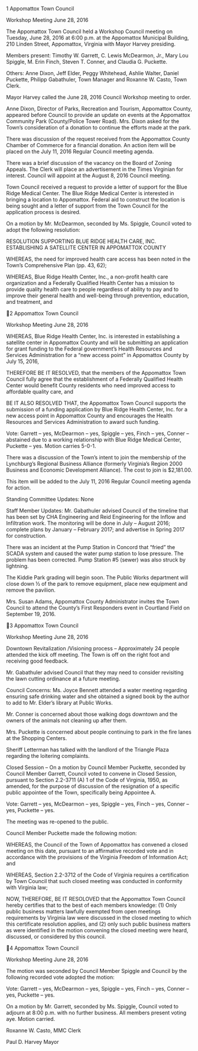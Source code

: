 1  Appomattox Town Council

Workshop Meeting
June 28, 2016

The Appomattox Town Council held a Workshop Council meeting on Tuesday, June 28, 2016 at
6:00 p.m. at the Appomattox Municipal Building, 210 Linden Street, Appomattox, Virginia with
Mayor Harvey presiding.

Members present:  Timothy W. Garrett, C. Lewis McDearmon, Jr., Mary Lou Spiggle, M. Erin
Finch, Steven T. Conner, and Claudia G. Puckette.

Others:  Anne Dixon, Jeff Elder, Peggy Whitehead, Ashlie Walter, Daniel Puckette, Philipp
Gabathuler, Town Manager and Roxanne W. Casto, Town Clerk.

Mayor Harvey called the June 28, 2016 Council Workshop meeting to order.

Anne Dixon, Director of Parks, Recreation and Tourism, Appomattox County, appeared before
Council to provide an update on events at the Appomattox Community Park (County/Police
Tower Road).  Mrs. Dixon asked for the Town’s consideration of a donation to continue the
efforts made at the park.

There was discussion of the request received from the Appomattox County Chamber of
Commerce for a financial donation.  An action item will be placed on the July 11, 2016 Regular
Council meeting agenda.

There was a brief discussion of the vacancy on the Board of Zoning Appeals.  The Clerk will
place an advertisement in the Times Virginian for interest.  Council will appoint at the August 8,
2016 Council meeting.

Town Council received a request to provide a letter of support for the Blue Ridge Medical
Center.  The Blue Ridge Medical Center is interested in bringing a location to Appomattox.
Federal aid to construct the location is being sought and a letter of support from the Town
Council for the application process is desired.

On a motion by Mr. McDearmon, seconded by Ms. Spiggle, Council voted to adopt the
following resolution:

RESOLUTION SUPPORTING BLUE RIDGE HEALTH CARE, INC. ESTABLISHING A
SATELLITE CENTER IN APPOMATTOX COUNTY

WHEREAS, the need for improved health care access has been noted in the Town’s
Comprehensive Plan (pp. 43, 62);

WHEREAS, Blue Ridge Health Center, Inc., a non-profit health care organization and a
Federally Qualified Health Center has a mission to provide quality health care to people
regardless of ability to pay and to improve their general health and well-being through
prevention, education, and treatment, and

2  Appomattox Town Council

Workshop Meeting
June 28, 2016

WHEREAS, Blue Ridge Health Center, Inc. is interested in establishing a satellite center in
Appomattox County and will be submitting an application for grant funding to the Federal
government’s Health Resources and Services Administration for a “new access point” in
Appomattox County by July 15, 2016,

THEREFORE BE IT RESOLVED, that the members of the Appomattox Town Council fully
agree that the establishment of a Federally Qualified Health Center would benefit County
residents who need improved access to affordable quality care, and

BE IT ALSO RESOLVED THAT, the Appomattox Town Council supports the submission of a
funding application by Blue Ridge Health Center, Inc. for a new access point in Appomattox
County and encourages the Health Resources and Services Administration to award such
funding.

Vote:  Garrett – yes, McDearmon – yes, Spiggle – yes, Finch – yes, Conner – abstained due to a
working relationship with Blue Ridge Medical Center, Puckette – yes.  Motion carries 5-0-1.

There was a discussion of the Town’s intent to join the membership of the Lynchburg’s Regional
Business Alliance (formerly Virginia’s Region 2000 Business and Economic Development
Alliance).  The cost to join is $2,181.00.

This item will be added to the July 11, 2016 Regular Council meeting agenda for action.

Standing Committee Updates:
None

Staff Member Updates:
Mr. Gabathuler advised Council of the timeline that has been set by CHA Engineering and Reid
Engineering for the Inflow and Infiltration work.  The monitoring will be done in July – August
2016; complete plans by January – February 2017; and advertise in Spring 2017 for construction.

There was an incident at the Pump Station in Concord that “fried” the SCADA system and
caused the water pump station to lose pressure.  The problem has been corrected.  Pump Station
#5 (sewer) was also struck by lightning.

The Kiddie Park grading will begin soon.  The Public Works department will close down ½ of
the park to remove equipment, place new equipment and remove the pavilion.

Mrs. Susan Adams, Appomattox County Administrator invites the Town Council to attend the
County’s First Responders event in Courtland Field on September 19, 2016.

3  Appomattox Town Council

Workshop Meeting
June 28, 2016

Downtown Revitalization /Visioning process – Approximately 24 people attended the kick off
meeting.  The Town is off on the right foot and receiving good feedback.

Mr. Gabathuler advised Council that they may need to consider revisiting the lawn cutting
ordinance at a future meeting.

Council Concerns:
Ms. Joyce Bennett attended a water meeting regarding ensuring safe drinking water and she
obtained a signed book by the author to add to Mr. Elder’s library at Public Works.

Mr. Conner is concerned about those walking dogs downtown and the owners of the animals not
cleaning up after them.

Mrs. Puckette is concerned about people continuing to park in the fire lanes at the Shopping
Centers.

Sheriff Letterman has talked with the landlord of the Triangle Plaza regarding the loitering
complaints.

Closed Session –
On a motion by Council Member Puckette, seconded by Council Member Garrett, Council voted
to convene in Closed Session, pursuant to Section 2.2-3711 (A) 1 of the Code of Virginia, 1950,
as amended, for the purpose of discussion of the resignation of a specific public appointee of the
Town, specifically being Appointee A.

Vote:
Garrett – yes, McDearmon – yes, Spiggle – yes, Finch – yes, Conner – yes, Puckette – yes.

The meeting was re-opened to the public.

Council Member Puckette made the following motion:

WHEREAS, the Council of the Town of Appomattox has convened a closed meeting on this
date, pursuant to an affirmative recorded vote and in accordance with the provisions of the
Virginia Freedom of Information Act; and

WHEREAS, Section 2.2-3712 of the Code of Virginia requires a certification by Town Council
that such closed meeting was conducted in conformity with Virginia law;

NOW, THEREFORE, BE IT RESOLOVED that the Appomattox Town Council hereby certifies
that to the best of each members knowledge: (1) Only public business matters lawfully exempted
from open meetings requirements by Virginia law were discussed in the closed meeting to which
this certificate resolution applies, and (2) only such public business matters as were identified in
the motion convening the closed meeting were heard, discussed, or considered by this council.

4  Appomattox Town Council

Workshop Meeting
June 28, 2016

The motion was seconded by Council Member Spiggle and Council by the following recorded
vote adopted the motion:

Vote:
Garrett – yes, McDearmon – yes, Spiggle – yes, Finch – yes, Conner – yes, Puckette – yes.

On a motion by Mr. Garrett, seconded by Ms. Spiggle, Council voted to adjourn at 8:00 p.m.
with no further business.  All members present voting aye.  Motion carried.

Roxanne W. Casto, MMC
Clerk

Paul D. Harvey
Mayor

